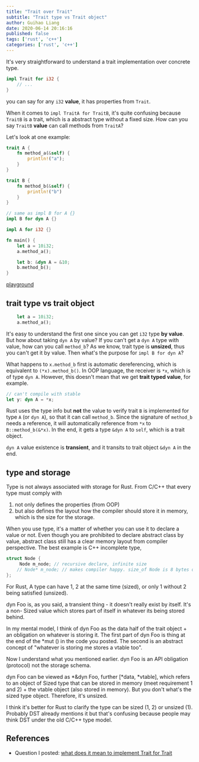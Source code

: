 ```yaml
---
title: "Trait over Trait"
subtitle: "Trait type vs Trait object"
author: Guihao Liang
date: 2020-06-14 20:16:16
published: false
tags: ['rust', 'c++']
categories: ['rust', 'c++']
---
```


It's very straightforward to understand a trait implementation over concrete type.

```rust
impl Trait for i32 {
    // ...
}
```

you can say for any `i32` __value__, it has properties from `Trait`.

When it comes to `impl TraitA for TraitB`, it's quite confusing because `TraitB` is a trait, which is a abstract type without a fixed size. How can you say `TraitB` __value__ can call methods from `TraitA`?

Let's look at one example:

```rust
trait A {
    fn method_a(&self) {
        println!("a");
    }
}

trait B {
    fn method_b(&self) {
        println!("b")
    }
}

// same as impl B for A {}
impl B for dyn A {}

impl A for i32 {}

fn main() {
    let a = 10i32;
    a.method_a();

    let b: &dyn A = &10;
    b.method_b();
}
```

[playground](https://play.rust-lang.org/?version=stable&mode=debug&edition=2018&gist=313a4cb0e69ed53dcc2961530d515183)

## trait type vs trait object

```rust
    let a = 10i32;
    a.method_a();
```

It's easy to understand the first one since you can get `i32` type __by value__. But how about taking `dyn A` by value? If you can't get a `dyn A` type with value, how can you call `method_b`? As we know, trait type is __unsized__, thus you can't get it by value. Then what's the purpose for `impl B for dyn A`?

What happens to `x.method_b` first is automatic dereferencing, which is equivalent to `(*x).method_b()`. In OOP language, the receiver is `*x`, which is of type `dyn A`. However, this doesn't mean that we get __trait typed value__, for example.

```rust
// can't compile with stable
let y: dyn A = *x;
```

Rust uses the type info but **not** the value to verify trait `B` is implemented for type `A` (or `dyn A`), so that it can call `method_b`. Since the signature of `method_b` needs a reference, it will automatically reference from `*x` to `B::method_b(&*x)`. In the end, it gets a type `&dyn A` to `self`, which is a trait object.

`dyn A` value existence is __transient__, and it transits to trait object `&dyn A` in the end.

## type and storage

Type is not always associated with storage for Rust. From C/C++ that every type must comply with

1. not only defines the properties (from OOP)
2. but also defines the layout how the compiler should store it in memory, which is the size for the storage.

When you use type, it's a matter of whether you can use it to declare a value or not. Even though you are prohibited to declare abstract class by value, abstract class still has a clear memory layout from compiler perspective. The best example is C++ incomplete type,

```rust
struct Node {
     Node m_node; // recursive declare, infinite size
    // Node* m_node; // makes compiler happy. size_of Node is 8 bytes on 64bits
};
```

For Rust, A type can have 1, 2 at the same time (sized), or only 1 without 2 being satisfied (unsized).

dyn Foo is, as you said, a transient thing - it doesn't really exist by itself. It's a non- Sized value which stores part of itself in whatever its being stored behind.

In my mental model, I think of dyn Foo as the data half of the trait object + an obligation on whatever is storing it. The first part of dyn Foo is thing at the end of the *mut () in the code you posted. The second is an abstract concept of "whatever is storing me stores a vtable too".

Now I understand what you mentioned earlier. dyn Foo is an API obligation (protocol) not the storage schema.

dyn Foo can be viewed as *&dyn Foo, further [*data, *vtable], which refers to an object of Sized type that can be stored in memory (meet requirement 1 and 2) + the vtable object (also stored in memory). But you don't what's the sized type object. Therefore, it's unsized.

I think it's better for Rust to clarify the type can be sized (1, 2) or unsized (1). Probably DST already mentions it but that's confusing because people may think DST under the old C/C++ type model.

## References

* Question I posted: [what does it mean to implement Trait for Trait][forum-discuss]

[forum-discuss]: https://users.rust-lang.org/t/what-does-it-mean-to-implement-trait-for-trait/44031


[play-trait-cast]: https://play.rust-lang.org/?version=stable&mode=debug&edition=2018&gist=52c669d40aeda9719e968181abbc2784
[trait-impl]: https://doc.rust-lang.org/nightly/std/raw/struct.TraitObject.html
[1]: https://stackoverflow.com/a/57432042/5335565
[2]: https://stackoverflow.com/users/3650362/trentcl
[3]: https://brson.github.io/rust-anthology/1/all-about-trait-objects.html
[4]: https://iandouglasscott.com/2018/05/28/exploring-rust-fat-pointers/
[5]: http://doc.rust-lang.org/nightly/std/raw/struct.TraitObject.html